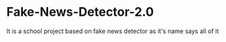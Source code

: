 # Fake-News-Detector-2.0
It is a school project based on fake news detector as it's name says all of it 
